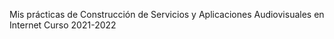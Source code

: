 Mis prácticas de Construcción de Servicios y Aplicaciones Audiovisuales en Internet
Curso 2021-2022
